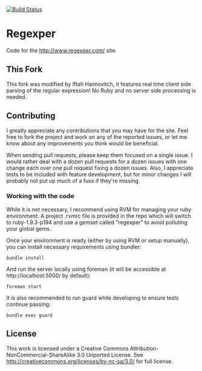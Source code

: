 [![Build Status](https://travis-ci.org/javallone/regexper.png)](https://travis-ci.org/javallone/regexper)

# Regexper

Code for the http://www.regexper.com/ site.

## This Fork
This fork was modified by Iftah Haimovitch, it features real time client side parsing of the regular expression! No Ruby and no server side processing is needed.

## Contributing

I greatly appreciate any contributions that you may have for the site. Feel free to fork the project and work on any of the reported issues, or let me know about any improvements you think would be beneficial.

When sending pull requests, please keep them focused on a single issue. I would rather deal with a dozen pull requests for a dozen issues with one change each over one pull request fixing a dozen issues. Also, I appreciate tests to be included with feature development, but for minor changes I will probably not put up much of a fuss if they're missing.

### Working with the code

While it is not necessary, I recommend using RVM for managing your ruby environment. A project .rvmrc file is provided in the repo which will switch to ruby-1.9.3-p194 and use a gemset called "regexper" to avoid polluting your global gems.

Once your environment is ready (either by using RVM or setup manually), you can install necessary requirements using bundler:

    bundle install

And run the server locally using foreman (it will be accessible at http://localhost:5000/ by default):

    foreman start

It is also recommended to run guard while developing to ensure tests continue passing:

    bundle exec guard

## License

This work is licensed under a Creative Commons Attribution-NonCommercial-ShareAlike 3.0 Unported License. See http://creativecommons.org/licenses/by-nc-sa/3.0/ for full license.
